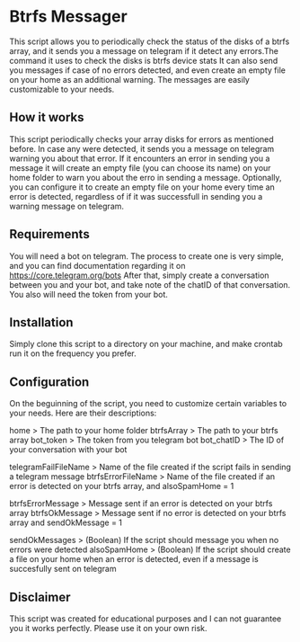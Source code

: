 # Btrfs Messager
This script allows you to periodically check the status of the disks of a btrfs array, and it sends you a message on telegram if it detect any errors.The command it uses to check the disks is
    btrfs device stats <array>
It can also send you messages if case of no errors detected, and even create an empty file on your home as an additional warning. The messages are easily customizable to your needs.

## How it works
This script periodically checks your array disks for errors as mentioned before. In case any were detected, it sends you a message on telegram warning you about that error. If it encounters an error in sending you a message it will create an empty file (you can choose its name) on your home folder to warn you about the erro in sending a message. Optionally, you can configure it to create an empty file on your home every time an error is detected, regardless of if it was successfull in sending you a warning message on telegram.

## Requirements
You will need a bot on telegram. The process to create one is very simple, and you can find documentation regarding it on
    https://core.telegram.org/bots
After that, simply create a conversation between you and your bot, and take note of the chatID of that conversation.
You also will need the token from your bot.

## Installation
Simply clone this script to a directory on your machine, and make crontab run it on the frequency you prefer. 

## Configuration
On the beguinning of the script, you need to customize certain variables to your needs. Here are their descriptions:

home > The path to your home folder
btrfsArray > The path to your btrfs array
bot_token > The token from you telegram bot
bot_chatID > The ID of your conversation with your bot

telegramFailFileName > Name of the file created if the script fails in sending a telegram message
btrfsErrorFileName > Name of the file created if an error is detected on your btrfs array, and alsoSpamHome = 1

btrfsErrorMessage > Message sent if an error is detected on your btrfs array
btrfsOkMessage > Message sent if no error is detected on your btrfs array and sendOkMessage = 1
 
sendOkMessages > (Boolean) If the script should message you when no errors were detected
alsoSpamHome > (Boolean) If the script should create a file on your home when an error is detected, even if a message is succesfully sent on telegram

## Disclaimer
This script was created for educational purposes and I can not guarantee you it works perfectly. Please use it on your own risk.


